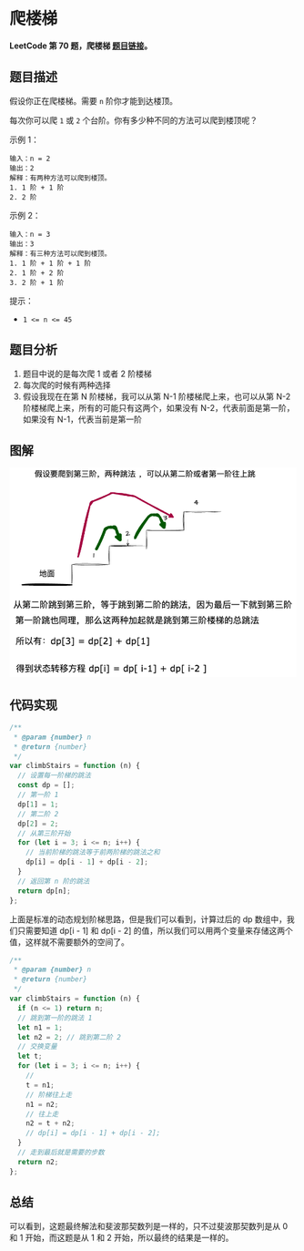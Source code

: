 # 爬楼梯

**LeetCode 第 70 题，爬楼梯 [题目链接](https://leetcode-cn.com/problems/climbing-stairs/)。**


## 题目描述

假设你正在爬楼梯。需要 `n` 阶你才能到达楼顶。

每次你可以爬 `1` 或 `2` 个台阶。你有多少种不同的方法可以爬到楼顶呢？

 

示例 1：

```
输入：n = 2
输出：2
解释：有两种方法可以爬到楼顶。
1. 1 阶 + 1 阶
2. 2 阶
```

示例 2：

```
输入：n = 3
输出：3
解释：有三种方法可以爬到楼顶。
1. 1 阶 + 1 阶 + 1 阶
2. 1 阶 + 2 阶
3. 2 阶 + 1 阶
```

提示：

* `1 <= n <= 45`


## 题目分析

1. 题目中说的是每次爬 1 或者 2 阶楼梯
2. 每次爬的时候有两种选择
3. 假设我现在在第 N 阶楼梯，我可以从第 N-1 阶楼梯爬上来，也可以从第 N-2 阶楼梯爬上来，所有的可能只有这两个，如果没有 N-2，代表前面是第一阶，如果没有 N-1，代表当前是第一阶

## 图解

![](images/爬楼梯.drawio.png)


## 代码实现

```js
/**
 * @param {number} n
 * @return {number}
 */
var climbStairs = function (n) {
  // 设置每一阶梯的跳法
  const dp = [];
  // 第一阶 1
  dp[1] = 1;
  // 第二阶 2
  dp[2] = 2;
  // 从第三阶开始
  for (let i = 3; i <= n; i++) {
    // 当前阶梯的跳法等于前两阶梯的跳法之和
    dp[i] = dp[i - 1] + dp[i - 2];
  }
  // 返回第 n 阶的跳法
  return dp[n];
};
```
上面是标准的动态规划阶梯思路，但是我们可以看到，计算过后的 dp 数组中，我们只需要知道 dp[i - 1] 和 dp[i - 2] 的值，所以我们可以用两个变量来存储这两个值，这样就不需要额外的空间了。

```js
/**
 * @param {number} n
 * @return {number}
 */
var climbStairs = function (n) {
  if (n <= 1) return n;
  // 跳到第一阶的跳法 1
  let n1 = 1;
  let n2 = 2; // 跳到第二阶 2
  // 交换变量
  let t;
  for (let i = 3; i <= n; i++) {
    // 
    t = n1;
    // 阶梯往上走
    n1 = n2;
    // 往上走
    n2 = t + n2;
    // dp[i] = dp[i - 1] + dp[i - 2];
  }
  // 走到最后就是需要的步数
  return n2;
};
```

## 总结
可以看到，这题最终解法和斐波那契数列是一样的，只不过斐波那契数列是从 0 和 1 开始，而这题是从 1 和 2 开始，所以最终的结果是一样的。